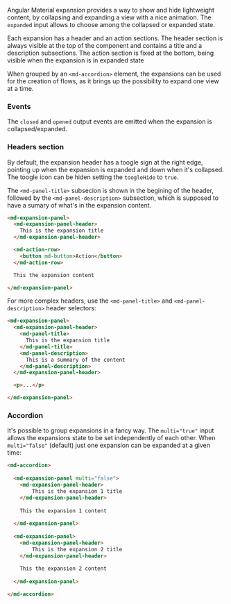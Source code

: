 Angular Material expansion provides a way to show and hide lightweight content, by collapsing and expanding a view with a nice animation. The `expanded` input allows to choose among the collapsed or expanded state. 

Each expansion has a header and an action sections. The header section is always visible at the top of the component and contains a title and a description subsections. The action section is fixed at the bottom, being visible when the expansion is in expanded state

When grouped by an `<md-accordion>` element, the expansions can be used for the creation of flows, as it brings up the possibility to expand one view at a time.

<!-- example(expansion-overview) -->

### Events

The `closed` and `opened` output events are emitted when the expansion is collapsed/expanded.

### Headers section

By default, the expansion header has a toogle sign at the right edge, pointing up when the expansion is expanded and down when it's collapsed. The toogle icon can be hiden setting the `toogleHide` to `true`. 

The `<md-panel-title>` subsecion is shown in the begining of the header, followed by the `<md-panel-description>` subsection, which is supposed to have a sumary of what's in the expansion content.

```html
<md-expansion-panel>
  <md-expansion-panel-header>
    This is the expansion title
  </md-expansion-panel-header>

  <md-action-row>
    <button md-button>Action</button>
  </md-action-row>

  This the expansion content

</md-expansion-panel>
```

For more complex headers, use the `<md-panel-title>` and `<md-panel-description>` header selectors:

```html
<md-expansion-panel>
  <md-expansion-panel-header>
    <md-panel-title>
      This is the expansion title
    </md-panel-title>
    <md-panel-description>
      This is a summary of the content
    </md-panel-description>
  </md-expansion-panel-header>

  <p>...</p>

</md-expansion-panel>
```

### Accordion

It's possible to group expansions in a fancy way. The `multi="true"` input allows the expansions state to be set independently of each other. When `multi="false"` (default) just one expansion can be expanded at a given time:

```html
<md-accordion>
  
  <md-expansion-panel multi="false">
    <md-expansion-panel-header>
        This is the expansion 1 title
    </md-expansion-panel-header>
    
    This the expansion 1 content
    
  </md-expansion-panel>
  
  <md-expansion-panel>
    <md-expansion-panel-header>
        This is the expansion 2 title
    </md-expansion-panel-header>
    
    This the expansion 2 content
    
  </md-expansion-panel>

</md-accordion>
```

